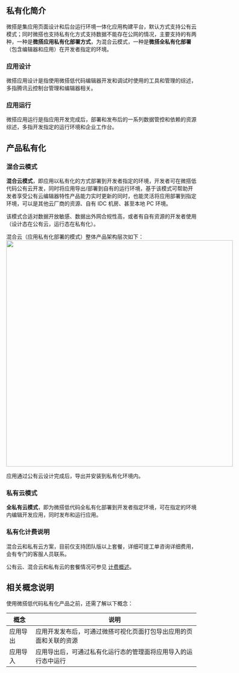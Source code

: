 ## 私有化简介
微搭是集应用页面设计和后台运行环境一体化应用构建平台，默认方式支持公有云模式；同时微搭也支持私有化方式支持数据不能存在公网的情况，主要支持的有两种，一种是**微搭应用私有化部署方式**，为混合云模式，一种是**微搭全私有化部署**（包含编辑器和应用）在开发者指定的环境。

### 应用设计
微搭应用设计是指使用微搭低代码编辑器开发和调试时使用的工具和管理的综述，多指腾讯云控制台管理和编辑器相关。

### 应用运行
微搭应用运行是指应用开发完成后，部署和发布后的一系列数据管控和依赖的资源综述，多指开发指定的运行环境和企业工作台。



## 产品私有化

### 混合云模式
**混合云模式**，即应用以私有化的方式部署到开发者指定的环境，开发者可在微搭低代码公有云开发，同时将应用导出/部署到自有的运行环境，基于该模式可帮助开发者享受公有云编辑器特性产品能力实时更新的同时，也能灵活将应用部署到指定环境，可以是其他云厂商的资源、自有 IDC 机房、甚至本地 PC 环境。

该模式合适对数据开放敏感、数据出外网合规性高，或者有自有资源的开发者使用（设计态在公有云，运行态在私有化）。

混合云（应用私有化部署的模式）整体产品架构层次如下：
<img style="width:600px; max-width: inherit;" src="https://qcloudimg.tencent-cloud.cn/raw/958a659e5b9532dc9a519197d8625b0c.png" />


应用通过公有云设计完成后，导出并安装到私有化环境内。



### 私有云模式
**全私有云模式**，即为微搭低代码全私有化部署到开发者指定环境，可在指定的环境内编辑开发应用，同时发布和运行应用。


### 私有化计费说明
混合云和私有云方案，目前仅支持团队版以上套餐，详细可提工单咨询详细费用，会有专门的客服人员联系。

公有云、混合云和私有云的套餐情况可参见 [计费概述](https://cloud.tencent.com/document/product/1301/48867)。



## 相关概念说明
使用微搭低代码私有化产品之前，还需了解以下概念：

| 概念     | 说明                                                         |
| -------- | ------------------------------------------------------------ |
| 应用导出 | 应用开发发布后，可通过微搭可视化页面打包导出应用的页面和关联的资源 |
| 应用导入 | 应用导出后，可通过私有化运行态的管理面将应用导入的运行态中运行 |
